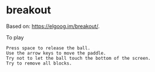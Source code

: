 # breakout
Based on: https://elgoog.im/breakout/. <br>

To play
```
Press space to release the ball.
Use the arrow keys to move the paddle.
Try not to let the ball touch the bottom of the screen.
Try to remove all blocks.
```
